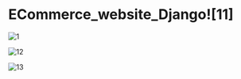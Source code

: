 # ECommerce_website_Django![11]


![1](https://user-images.githubusercontent.com/54047879/139680556-67b81caa-4518-4679-b45e-a401dc0a7d63.jpg)

![12](https://user-images.githubusercontent.com/54047879/139680626-67b1a4a6-8171-4f4e-a289-c95ceee8e076.png)

![13](https://user-images.githubusercontent.com/54047879/139680642-7f0ed77f-d092-47d3-9e51-3cfb6ad67535.png)
